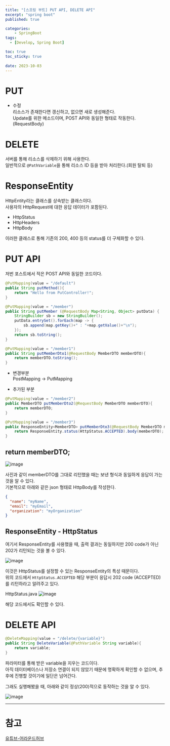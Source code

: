```yaml
---
title: "[스프링 부트] PUT API, DELETE API"
excerpt: "spring boot"
published: true

categories:
    - SpringBoot
tags:
  - [Develop, Spring Boot]

toc: true
toc_sticky: true
   
date: 2023-10-03
---
```


# PUT
- 수정  
리소스가 존재한다면 갱신하고, 없으면 새로 생성해준다.  
Update를 위한 메소드이며, POST API와 동일한 형태로 작동한다. (RequestBody)  

# DELETE
서버를 통해 리소스를 삭제하기 위해 사용한다.  
일반적으로 `@PathVariable`을 통해 리소스 ID 등을 받아 처리한다.(회원 탈퇴 등)   

# ResponseEntity
HttpEntity라는 클래스를 상속받는 클래스이다.  
사용자의 HttpRequest에 대한 응답 데이터가 포함된다.  
- HttpStatus
- HttpHeaders
- HttpBody  

이러한 클래스로 통해 기존의 200, 400 등의 status를 더 구체화할 수 있다.  

# PUT API
저번 포스트에서 적은 POST API와 동일한 코드이다.  

```java
@PutMapping(value = "/default")
public String putMethod(){
    return "Hello from PutController!";
}

@PutMapping(value = "/member")
public String putMember (@RequestBody Map<String, Object> putData) {
    StringBuilder sb = new StringBuilder();
    putData.entrySet().forEach(map -> {
        sb.append(map.getKey()+" : "+map.getValue()+"\n");
    });
    return sb.toString();
}

@PutMapping(value = "/member1")
public String putMemberDto1(@RequestBody MemberDTO memberDTO){
    return memberDTO.toString();
}
```
- 변경부분  
PostMapping -> PutMapping  

- 추가된 부분  

```java
@PutMapping(value = "/member2")
public MemberDTO putMemberDto2(@RequestBody MemberDTO memberDTO){
    return memberDTO;
}

@PutMapping(value = "/member3")
public ResponseEntity<MemberDTO> putMemberDto3(@RequestBody MemberDTO memberDTO){
    return ResponseEntity.status(HttpStatus.ACCEPTED).body(memberDTO);
}
```

## return memberDTO;

![image](https://github.com/ssoxong/ssoxong.github.io/assets/112956015/40ce9565-adb3-4655-aef6-6e15e21271a9)

사진과 같이 memberDTO를 그대로 리턴했을 때는 보낸 형식과 동일하게 응답이 가는 것을 알 수 있다.  
기본적으로 아래와 같은 json 형태로 HttpBody를 작성한다.  
```json
{
  "name": "myName",
  "email": "myEmail",
  "organization": "myOrganization"
}
```

## ResponseEntity - HttpStatus

여기서 ResponseEntity를 사용했을 때, 출력 결과는 동일하지만 200 code가 아닌 202가 리턴되는 것을 볼 수 있다.  

![image](https://github.com/ssoxong/ssoxong.github.io/assets/112956015/809a0348-c430-41e6-8409-93df4cbd7aa3)

이것은 HttpStatus를 설정할 수 있는 ResponseEntity의 특성 때문이다.  
위의 코드에서 `HttpStatus.ACCEPTED` 해당 부분이 응답시 202 code (ACCEPTED)를 리턴하라고 알려주고 있다.  


HttpStatus.java
![image](https://github.com/ssoxong/ssoxong.github.io/assets/112956015/aeec41c4-e271-40c3-ae20-8c10a50ff9ab)

해당 코드에서도 확인할 수 있다. 

# DELETE API

```java
@DeleteMapping(value = "/delete/{variable}")
public String DeleteVariable(@PathVariable String variable){
    return variable;
}
```

파라미터를 통해 받은 variable을 지우는 코드이다.  
아직 데이터베이스나 저장소 연결이 되지 않았기 때문에 명확하게 확인할 수 없으며, 추후에 진행할 것이기에 일단은 넘어간다. 

그래도 실행해봤을 때, 아래와 같이 정상(200)적으로 동작하는 것을 알 수 있다. 

![image](https://github.com/ssoxong/ssoxong.github.io/assets/112956015/596a6c0f-2b28-451e-9c06-63e14bdc635a)


---

# 참고
[유튜브-어라운드허브](https://www.youtube.com/watch?v=oNSj_9mwtz4&list=PLlTylS8uB2fBOi6uzvMpojFrNe7sRmlzU&index=12)